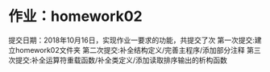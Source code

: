 ﻿# 作业：homework02
提交日期：2018年10月16日，实现作业一要求的功能，共提交了次
    第一次提交:建立homework02文件夹
    第二次提交:补全结构定义/完善主程序/添加部分注释
    第三次提交:补全运算符重载函数/补全类定义/添加读取排序输出的析构函数
